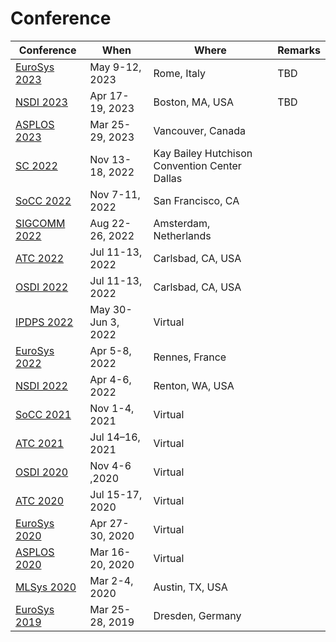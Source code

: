 # Conference

| Conference                                                  | When               | Where                                         | Remarks |
| ----------------------------------------------------------- | ------------------ | --------------------------------------------- | ------- |
| [EuroSys 2023](../reading-notes/conference/eurosys-2023.md) | May 9-12, 2023     | Rome, Italy                                   | TBD     |
| [NSDI 2023](../reading-notes/conference/nsdi-2023/)         | Apr 17-19, 2023    | Boston, MA, USA                               | TBD     |
| [ASPLOS 2023](../reading-notes/conference/asplos-2023/)     | Mar 25-29, 2023    | Vancouver, Canada                             |         |
| [SC 2022](../reading-notes/conference/sc-2022.md)           | Nov 13-18, 2022    | Kay Bailey Hutchison Convention Center Dallas |         |
| [SoCC 2022](../reading-notes/conference/socc-2022/)         | Nov 7-11, 2022     | San Francisco, CA                             |         |
| [SIGCOMM 2022](../reading-notes/conference/sigcomm-2022/)   | Aug 22-26, 2022    | Amsterdam, Netherlands                        |         |
| [ATC 2022](../reading-notes/conference/atc-2022/)           | Jul 11-13, 2022    | Carlsbad, CA, USA                             |         |
| [OSDI 2022](../reading-notes/conference/osdi-2022/)         | Jul 11-13, 2022    | Carlsbad, CA, USA                             |         |
| [IPDPS 2022](../reading-notes/conference/ipdps-2022/)       | May 30-Jun 3, 2022 | Virtual                                       |         |
| [EuroSys 2022](../reading-notes/conference/eurosys-2022/)   | Apr 5-8, 2022      | Rennes, France                                |         |
| [NSDI 2022](../reading-notes/conference/nsdi-2022.md)       | Apr 4-6, 2022      | Renton, WA, USA                               |         |
| [SoCC 2021](../reading-notes/conference/socc-2021.md)       | Nov 1-4, 2021      | Virtual                                       |         |
| [ATC 2021](ATC-2021/)                                       | Jul 14–16, 2021    | Virtual                                       |         |
| [OSDI 2020](OSDI-2020/)                                     | Nov 4-6 ,2020      | Virtual                                       |         |
| [ATC 2020](../reading-notes/conference/atc-2020/)           | Jul 15-17, 2020    | Virtual                                       |         |
| [EuroSys 2020](../reading-notes/conference/eurosys-2020.md) | Apr 27-30, 2020    | Virtual                                       |         |
| [ASPLOS 2020](../reading-notes/conference/asplos-2020.md)   | Mar 16-20, 2020    | Virtual                                       |         |
| [MLSys 2020](../reading-notes/conference/mlsys-2020.md)     | Mar 2-4, 2020      | Austin, TX, USA                               |         |
| [EuroSys 2019](../reading-notes/conference/eurosys-2019.md) | Mar 25-28, 2019    | Dresden, Germany                              |         |
